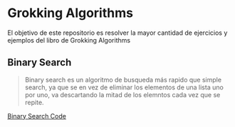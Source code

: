 # Grokking Algorithms

El objetivo de este repositorio es resolver la mayor
cantidad de ejercicios y ejemplos del libro de Grokking Algorithms

## Binary Search

> Binary search es un algoritmo de busqueda más rapido que simple search, ya que se en vez de eliminar los elementos de una lista uno por uno, va descartando la mitad de los elemntos cada vez que se repite.

[Binary Search Code](grokking_algorithms/binary_search.py)